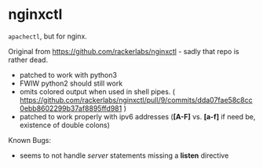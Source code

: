 # nginxctl

`apachectl`, but for nginx.

Original from https://github.com/rackerlabs/nginxctl - sadly that repo is rather dead.

- patched to work with python3
- FWIW python2 should still work
- omits colored output when used in shell pipes. ( https://github.com/rackerlabs/nginxctl/pull/9/commits/dda07fae58c8cc0ebb8602299b37af8895ffd981 )
- patched to work properly with ipv6 addresses (**[A-F]** vs. **[a-f]** if need be, existence of double colons)

Known Bugs:
- seems to not handle *server* statements missing a **listen** directive
